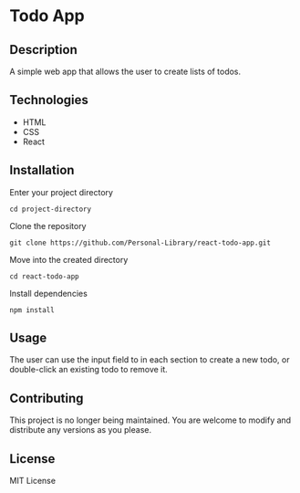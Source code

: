# Todo App

## Description
A simple web app that allows the user to create lists of todos.

## Technologies 
- HTML
- CSS
- React

## Installation

Enter your project directory

`cd project-directory`

Clone the repository

`git clone https://github.com/Personal-Library/react-todo-app.git`

Move into the created directory

`cd react-todo-app`

Install dependencies

`npm install`

## Usage
The user can use the input field to in each section to create a new todo, or double-click an existing todo to remove it.

## Contributing
This project is no longer being maintained. You are welcome to modify and distribute any versions as you please.

## License
MIT License
